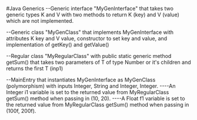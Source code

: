 #Java Generics
--Generic interface "MyGenInterface" that takes two generic types K and V with two methods to return K (key) and V (value) which are not implemented.

--Generic class "MyGenClass" that implements MyGenInterface with attributes K key and V value, constructor to set key and value, and implementation of getKey() and getValue()

--Regular class "MyRegularClass" with public static generic method getSum() that takes two parameters of T of type Number or it's children and returns the first T (inp1)

--MainEntry that instantiates MyGenInterface as MyGenClass (polymorphism) with inputs Integer, String and Integer, Integer. 
----An Integer i1 variable is set to the returned value from MyRegularClass getSum() method when passing in (10, 20). 
----A Float f1 variable is set to the returned value from MyRegularClass getSum() method when passing in (100f, 200f).